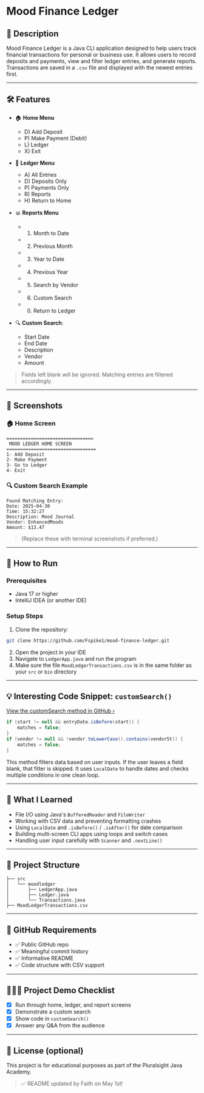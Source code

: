 
# Mood Finance Ledger

## 📘 Description

Mood Finance Ledger is a Java CLI application designed to help users track financial transactions for personal or business use. It allows users to record deposits and payments, view and filter ledger entries, and generate reports. Transactions are saved in a `.csv` file and displayed with the newest entries first.

---

## 🛠️ Features

- 🏠 **Home Menu**
  - D) Add Deposit
  - P) Make Payment (Debit)
  - L) Ledger
  - X) Exit

- 📓 **Ledger Menu**
  - A) All Entries
  - D) Deposits Only
  - P) Payments Only
  - R) Reports
  - H) Return to Home

- 📊 **Reports Menu**
  - 1) Month to Date
  - 2) Previous Month
  - 3) Year to Date
  - 4) Previous Year
  - 5) Search by Vendor
  - 6) Custom Search
  - 0) Return to Ledger

- 🔍 **Custom Search**:
  - Start Date
  - End Date
  - Description
  - Vendor
  - Amount

> Fields left blank will be ignored. Matching entries are filtered accordingly.

---

## 📸 Screenshots

### 🏠 Home Screen

```
================================
 MOOD LEDGER HOME SCREEN 
=================================
1- Add Deposit
2- Make Payment
3- Go to Ledger
4- Exit
```

### 🔍 Custom Search Example

```
Found Matching Entry:
Date: 2025-04-30
Time: 15:32:27
Description: Mood Journal
Vendor: EnhancedMoods
Amount: $13.47
```

> (Replace these with terminal screenshots if preferred.)

---

## 🚀 How to Run

### Prerequisites
- Java 17 or higher
- IntelliJ IDEA (or another IDE)

### Setup Steps

1. Clone the repository:
```bash
git clone https://github.com/Fspike1/mood-finance-ledger.git
```

2. Open the project in your IDE  
3. Navigate to `LedgerApp.java` and run the program  
4. Make sure the file `MoodLedgerTransactions.csv` is in the same folder as your `src` or `bin` directory

---

## 💡 Interesting Code Snippet: `customSearch()`

[View the customSearch method in GitHub ›](https://github.com/Fspike1/mood-finance-ledger/blob/main/src/moodledger/Ledger.java)

```java
if (start != null && entryDate.isBefore(start)) {
    matches = false;
}
if (vendor != null && !vendor.toLowerCase().contains(vendorSt)) {
    matches = false;
}
```

This method filters data based on user inputs. If the user leaves a field blank, that filter is skipped. It uses `LocalDate` to handle dates and checks multiple conditions in one clean loop.

---

## 🧠 What I Learned

- File I/O using Java's `BufferedReader` and `FileWriter`
- Working with CSV data and preventing formatting crashes
- Using `LocalDate` and `.isBefore()` / `.isAfter()` for date comparison
- Building multi-screen CLI apps using loops and switch cases
- Handling user input carefully with `Scanner` and `.nextLine()`

---

## 🧱 Project Structure

```text
├── src
│   └── moodledger
│       ├── LedgerApp.java
│       ├── Ledger.java
│       └── Transactions.java
├── MoodLedgerTransactions.csv
```

---

## 📌 GitHub Requirements

- ✅ Public GitHub repo  
- ✅ Meaningful commit history  
- ✅ Informative README  
- ✅ Code structure with CSV support

---

## 👩🏽‍🏫 Project Demo Checklist

- [x] Run through home, ledger, and report screens
- [x] Demonstrate a custom search
- [x] Show code in `customSearch()`
- [x] Answer any Q&A from the audience

---

## 📃 License (optional)
This project is for educational purposes as part of the Pluralsight Java Academy.
> ✅ README updated by Faith on May 1st!

